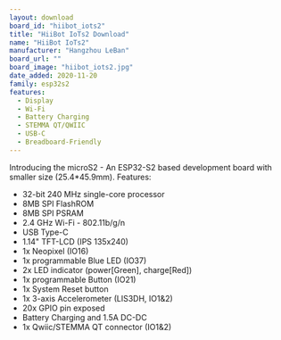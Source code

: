```yaml
---
layout: download
board_id: "hiibot_iots2"
title: "HiiBot IoTs2 Download"
name: "HiiBot IoTs2"
manufacturer: "Hangzhou LeBan"
board_url: ""
board_image: "hiibot_iots2.jpg"
date_added: 2020-11-20
family: esp32s2
features:
  - Display
  - Wi-Fi
  - Battery Charging
  - STEMMA QT/QWIIC
  - USB-C
  - Breadboard-Friendly
---
```


Introducing the microS2 - An ESP32-S2 based development board with smaller size (25.4*45.9mm). Features:

  - 32-bit 240 MHz single-core processor
  - 8MB SPI FlashROM
  - 8MB SPI PSRAM
  - 2.4 GHz Wi-Fi - 802.11b/g/n
  - USB Type-C
  - 1.14" TFT-LCD (IPS 135x240)
  - 1x Neopixel (IO16)
  - 1x programmable Blue LED (IO37)
  - 2x LED indicator (power[Green], charge[Red])
  - 1x programmable Button (IO21)
  - 1x System Reset button
  - 1x 3-axis Accelerometer (LIS3DH, IO1&2)
  - 20x GPIO pin exposed
  - Battery Charging and 1.5A DC-DC
  - 1x Qwiic/STEMMA QT connector (IO1&2)






